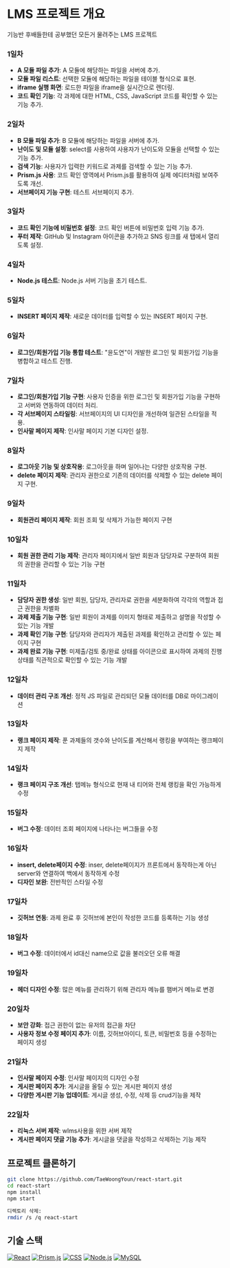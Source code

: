 # LMS 프로젝트 개요

기능반 후배들한테 공부했던 모든거 물려주는 LMS 프로젝트

### 1일차
- **A 모듈 파일 추가**: A 모듈에 해당하는 파일을 서버에 추가.
- **모듈 파일 리스트**: 선택한 모듈에 해당하는 파일을 테이블 형식으로 표현.
- **iframe 실행 화면**: 로드한 파일을 iframe을 실시간으로 렌더링.
- **코드 확인 기능**: 각 과제에 대한 HTML, CSS, JavaScript 코드를 확인할 수 있는 기능 추가.

### 2일차
- **B 모듈 파일 추가**: B 모듈에 해당하는 파일을 서버에 추가.
- **난이도 및 모듈 설정**: select를 사용하여 사용자가 난이도와 모듈을 선택할 수 있는 기능 추가.
- **검색 기능**: 사용자가 입력한 키워드로 과제를 검색할 수 있는 기능 추가.
- **Prism.js 사용**: 코드 확인 영역에서 Prism.js를 활용하여 실제 에디터처럼 보여주도록 개선.
- **서브페이지 기능 구현**: 테스트 서브페이지 추가.

### 3일차
- **코드 확인 기능에 비밀번호 설정**: 코드 확인 버튼에 비밀번호 입력 기능 추가.
- **푸터 제작**: GitHub 및 Instagram 아이콘을 추가하고 SNS 링크를 새 탭에서 열리도록 설정.

### 4일차
- **Node.js 테스트**: Node.js 서버 기능을 초기 테스트.

### 5일차
- **INSERT 페이지 제작**: 새로운 데이터를 입력할 수 있는 INSERT 페이지 구현.

### 6일차
- **로그인/회원가입 기능 통합 테스트**: "윤도연"이 개발한 로그인 및 회원가입 기능을 병합하고 테스트 진행.

### 7일차
- **로그인/회원가입 기능 구현**: 사용자 인증을 위한 로그인 및 회원가입 기능을 구현하고 서버와 연동하여 데이터 처리.
- **각 서브페이지 스타일링**: 서브페이지의 UI 디자인을 개선하여 일관된 스타일을 적용.
- **인사말 페이지 제작**: 인사말 페이지 기본 디자인 설정.

### 8일차
- **로그아웃 기능 및 상호작용**: 로그아웃을 하며 일어나는 다양한 상호작용 구현.
- **delete 페이지 제작**: 관리자 권한으로 기존의 데이터를 삭제할 수 있는 delete 페이지 구현.

### 9일차
- **회원관리 페이지 제작**: 회원 조회 및 삭제가 가능한 페이지 구현

### 10일차
- **회원 권한 관리 기능 제작**: 관리자 페이지에서 일반 회원과 담당자로 구분하여 회원의 권한을 관리할 수 있는 기능 구현

### 11일차
- **담당자 권한 생성**: 일반 회원, 담당자, 관리자로 권한을 세분화하여 각각의 역할과 접근 권한을 차별화
- **과제 제출 기능 구현**: 일반 회원이 과제를 이미지 형태로 제출하고 설명을 작성할 수 있는 기능 개발
- **과제 확인 기능 구현**: 담당자와 관리자가 제출된 과제를 확인하고 관리할 수 있는 페이지 구현
- **과제 완료 기능 구현**: 미제출/검토 중/완료 상태를 아이콘으로 표시하여 과제의 진행 상태를 직관적으로 확인할 수 있는 기능 개발

### 12일차
- **데이터 관리 구조 개선**: 정적 JS 파일로 관리되던 모듈 데이터를 DB로 마이그레이션

### 13일차
- **랭크 페이지 제작**: 푼 과제들의 갯수와 난이도를 계산해서 랭킹을 부여하는 랭크페이지 제작

### 14일차
- **랭크 페이지 구조 개선**: 탭메뉴 형식으로 현재 내 티어와 전체 랭킹을 확인 가능하게 수정

### 15일차
- **버그 수정**: 데이터 조회 페이지에 나타나는 버그들을 수정

### 16일차
- **insert, delete페이지 수정**: inser, delete페이지가 프론트에서 동작하는게 아닌 server와 연결하여 백에서 동작하게 수정
- **디자인 보완**: 전반적인 스타일 수정

### 17일차
- **깃허브 연동**: 과제 완료 후 깃허브에 본인이 작성한 코드를 등록하는 기능 생성

### 18일차
- **버그 수정**: 데이터에서 id대신 name으로 값을 불러오던 오류 해결

### 19일차
- **헤더 디자인 수정**: 많은 메뉴를 관리하기 위해 관리자 메뉴를 햄버거 메뉴로 변경

### 20일차
- **보안 강화**: 접근 권한이 없는 유저의 접근을 차단
- **사용자 정보 수정 페이지 추가**: 이름, 깃허브아이디, 토큰, 비밀번호 등을 수정하는 페이지 생성

### 21일차
- **인사말 페이지 수정**: 인사말 페이지의 디자인 수정
- **게시판 페이지 추가**: 게시글을 올릴 수 있는 게시판 페이지 생성
- **다양한 게시판 기능 업데이트**: 게시글 생성, 수정, 삭제 등 crud기능을 제작

### 22일차
- **리눅스 서버 제작**: wlms사용을 위한 서버 제작
- **게시판 페이지 댓글 기능 추가**: 게시글을 댓글을 작성하고 삭제하는 기능 제작

## 프로젝트 클론하기

```bash
git clone https://github.com/TaeWoongYoun/react-start.git
cd react-start
npm install
npm start

디렉토리 삭제:
rmdir /s /q react-start
```

## 기술 스택
[![React](https://img.shields.io/badge/React-61DAFB?style=for-the-badge&logo=react&logoColor=black)](https://reactjs.org/)
[![Prism.js](https://img.shields.io/badge/Prism.js-2E3A44?style=for-the-badge&logo=prism&logoColor=white)](https://prismjs.com/)
[![CSS](https://img.shields.io/badge/CSS-1572B6?style=for-the-badge&logo=css3&logoColor=white)](https://www.w3schools.com/css/)
[![Node.js](https://img.shields.io/badge/Node.js-339933?style=for-the-badge&logo=node.js&logoColor=white)](https://nodejs.org/)
[![MySQL](https://img.shields.io/badge/MySQL-4479A1?style=for-the-badge&logo=mysql&logoColor=white)](https://www.mysql.com/)
